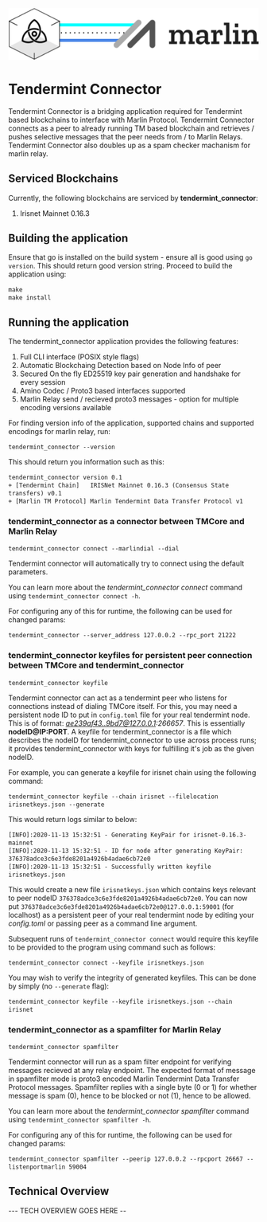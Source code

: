 <p align="center">
  <img src="banner.png?raw=true" alt="Tendermint Connector Banner"/>
</p>

# Tendermint Connector
Tendermint Connector is a bridging application required for Tendermint based blockchains to interface with Marlin Protocol. Tendermint Connector connects as a peer to already running TM based blockchain and retrieves / pushes selective messages that the peer needs from / to Marlin Relays. Tendermint Connector also doubles up as a spam checker machanism for marlin relay.

## Serviced Blockchains
Currently, the following blockchains are serviced by **tendermint_connector**:
1. Irisnet Mainnet 0.16.3

## Building the application
Ensure that go is installed on the build system - ensure all is good using `go version`. This should return good version string. Proceed to build the application using:
```
make
make install
```

## Running the application
The tendermint_connector application provides the following features:
1. Full CLI interface (POSIX style flags)
2. Automatic Blockchaing Detection based on Node Info of peer
3. Secured On the fly ED25519 key pair generation and handshake for every session
4. Amino Codec / Proto3 based interfaces supported
5. Marlin Relay send / recieved proto3 messages - option for multiple encoding versions available

For finding version info of the application, supported chains and supported encodings for marlin relay, run:
```
tendermint_connector --version
```

This should return you information such as this:
```
tendermint_connector version 0.1
+ [Tendermint Chain]   IRISNet Mainnet 0.16.3 (Consensus State transfers) v0.1
+ [Marlin TM Protocol] Marlin Tendermint Data Transfer Protocol v1
```

### tendermint_connector as a connector between TMCore and Marlin Relay
```
tendermint_connector connect --marlindial --dial
```
Tendermint connector will automatically try to connect using the default parameters.

You can learn more about the *tendermint_connector connect* command using `tendermint_connector connect -h`.

For configuring any of this for runtime, the following can be used for changed params:
```
tendermint_connector --server_address 127.0.0.2 --rpc_port 21222
```

### tendermint_connector keyfiles for persistent peer connection between TMCore and tendermint_connector
```
tendermint_connector keyfile
```
Tendermint connector can act as a tendermint peer who listens for connections instead of dialing TMCore itself. For this, you may need a persistent node ID to put in `config.toml` file for your real tendermint node. This is of format: *ae239af43..9bd7@127.0.0.1:266657*. This is essentially **nodeID@IP:PORT**. A keyfile for tendermint_connector is a file which describes the nodeID for tendermint_connector to use across process runs; it provides tendermint_connector with keys for fulfilling it's job as the given nodeID.

For example, you can generate a keyfile for irisnet chain using the following command:
```
tendermint_connector keyfile --chain irisnet --filelocation irisnetkeys.json --generate
```

This would return logs similar to below:
```
[INFO]:2020-11-13 15:32:51 - Generating KeyPair for irisnet-0.16.3-mainnet
[INFO]:2020-11-13 15:32:51 - ID for node after generating KeyPair: 376378adce3c6e3fde8201a4926b4adae6cb72e0
[INFO]:2020-11-13 15:32:51 - Successfully written keyfile irisnetkeys.json
```

This would create a new file `irisnetkeys.json` which contains keys relevant to peer nodeID `376378adce3c6e3fde8201a4926b4adae6cb72e0`. You can now put `376378adce3c6e3fde8201a4926b4adae6cb72e0@127.0.0.1:59001` (for localhost) as a persistent peer of your real tendermint node by editing your *config.toml* or passing peer as a command line argument.

Subsequent runs of `tendermint_connector connect` would require this keyfile to be provided to the program using command such as follows:
```
tendermint_connector connect --keyfile irisnetkeys.json
```

You may wish to verify the integrity of generated keyfiles. This can be done by simply (no `--generate` flag):
```
tendermint_connector keyfile --keyfile irisnetkeys.json --chain irisnet
```

### tendermint_connector as a spamfilter for Marlin Relay
```
tendermint_connector spamfilter
```
Tendermint connector will run as a spam filter endpoint for verifying messages recieved at any relay endpoint. The expected format of message in spamfilter mode is proto3 encoded Marlin Tendermint Data Transfer Protocol messages. Spamfilter replies with a single byte (0 or 1) for whether message is spam (0), hence to be blocked or not (1), hence to be allowed.

You can learn more about the *tendermint_connector spamfilter* command using `tendermint_connector spamfilter -h`.

For configuring any of this for runtime, the following can be used for changed params:
```
tendermint_connector spamfilter --peerip 127.0.0.2 --rpcport 26667 --listenportmarlin 59004 
```

## Technical Overview
--- TECH OVERVIEW GOES HERE --